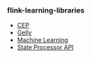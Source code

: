 ### flink-learning-libraries

+ [CEP](./flink-learning-libraries-cep)
+ [Gelly](./flink-learning-libraries-gelly)
+ [Machine Learning](./flink-learning-libraries-machine-learning)
+ [State Processor API](./flink-learning-libraries-state-processor-api)